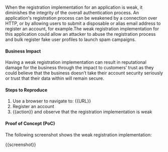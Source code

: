 When the registration implementation for an application is weak, it diminishes the integrity of the overall authentication process. An application's registration process can be weakened by a connection over HTTP, or by allowing users to submit a disposable or alias email address to register an account, for example.The weak registration implementation for this application could allow an attacker to abuse the registration process and bulk register fake user profiles to launch spam campaigns.

#### Business Impact

Having a weak registration implementation can result in reputational damage for the business through the impact to customers’ trust as they could believe that the business doesn’t take their account security seriously or trust that their data within will remain secure.

#### Steps to Reproduce

1. Use a browser to navigate to: {{URL}}
1. Register an account
1. {{action}} and observe that the registration implementation is weak

#### Proof of Concept (PoC)

The following screenshot shows the weak registration implementation:

{{screenshot}}
